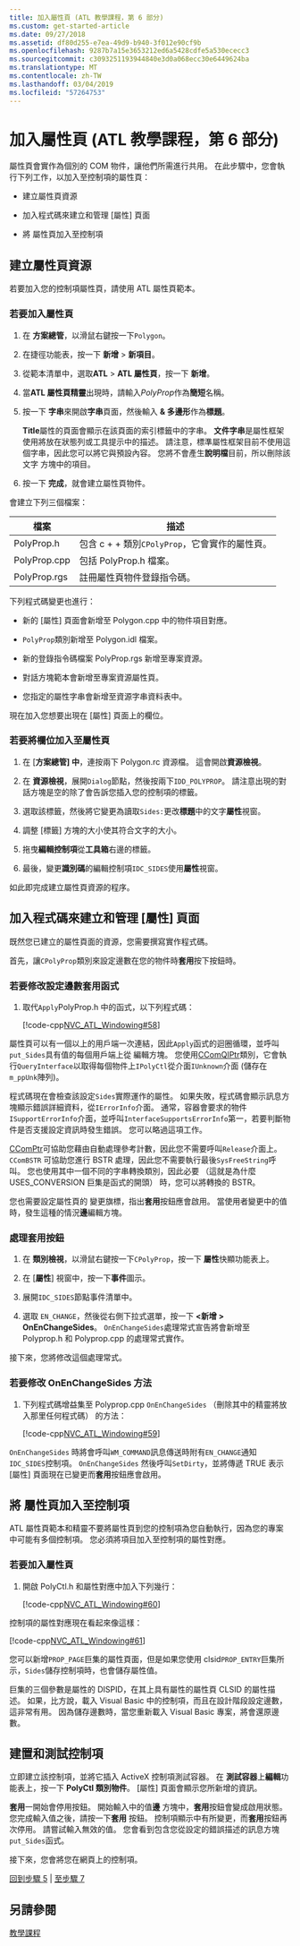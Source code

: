 ```yaml
---
title: 加入屬性頁 (ATL 教學課程，第 6 部分)
ms.custom: get-started-article
ms.date: 09/27/2018
ms.assetid: df80d255-e7ea-49d9-b940-3f012e90cf9b
ms.openlocfilehash: 9287b7a15e3653212ed6a5428cdfe5a530ececc3
ms.sourcegitcommit: c3093251193944840e3d0a068ecc30e6449624ba
ms.translationtype: MT
ms.contentlocale: zh-TW
ms.lasthandoff: 03/04/2019
ms.locfileid: "57264753"
---
```

# <a name="adding-a-property-page-atl-tutorial-part-6"></a>加入屬性頁 (ATL 教學課程，第 6 部分)

屬性頁會實作為個別的 COM 物件，讓他們所需進行共用。 在此步驟中，您會執行下列工作，以加入至控制項的屬性頁：

- 建立屬性頁資源

- 加入程式碼來建立和管理 [屬性] 頁面

- 將 屬性頁加入至控制項

## <a name="creating-the-property-page-resource"></a>建立屬性頁資源

若要加入您的控制項屬性頁，請使用 ATL 屬性頁範本。

### <a name="to-add-a-property-page"></a>若要加入屬性頁

1. 在 **方案總管**，以滑鼠右鍵按一下`Polygon`。

1. 在捷徑功能表，按一下 **新增** > **新項目**。

1. 從範本清單中，選取**ATL** > **ATL 屬性頁**，按一下 **新增**。

1. 當**ATL 屬性頁精靈**出現時，請輸入*PolyProp*作為**簡短**名稱。

1. 按一下 **字串**來開啟**字串**頁面，然後輸入 **& 多邊形**作為**標題**。

   **Title**屬性的頁面會顯示在該頁面的索引標籤中的字串。 **文件字串**是屬性框架使用將放在狀態列或工具提示中的描述。 請注意，標準屬性框架目前不使用這個字串，因此您可以將它與預設內容。 您將不會產生**說明檔**目前，所以刪除該文字 方塊中的項目。

1. 按一下 **完成**，就會建立屬性頁物件。

會建立下列三個檔案：

|檔案|描述|
|----------|-----------------|
|PolyProp.h|包含 c + + 類別`CPolyProp`，它會實作的屬性頁。|
|PolyProp.cpp|包括 PolyProp.h 檔案。|
|PolyProp.rgs|註冊屬性頁物件登錄指令碼。|

下列程式碼變更也進行：

- 新的 [屬性] 頁面會新增至 Polygon.cpp 中的物件項目對應。

- `PolyProp`類別新增至 Polygon.idl 檔案。

- 新的登錄指令碼檔案 PolyProp.rgs 新增至專案資源。

- 對話方塊範本會新增至專案資源屬性頁。

- 您指定的屬性字串會新增至資源字串資料表中。

現在加入您想要出現在 [屬性] 頁面上的欄位。

### <a name="to-add-fields-to-the-property-page"></a>若要將欄位加入至屬性頁

1. 在 [**方案總管] 中**，連按兩下 Polygon.rc 資源檔。 這會開啟**資源檢視**。

1. 在 **資源檢視**，展開`Dialog`節點，然後按兩下`IDD_POLYPROP`。 請注意出現的對話方塊是空的除了會告訴您插入您的控制項的標籤。

1. 選取該標籤，然後將它變更為讀取`Sides:`更改**標題**中的文字**屬性**視窗。

1. 調整 [標籤] 方塊的大小使其符合文字的大小。

1. 拖曳**編輯控制項**從**工具箱**右邊的標籤。

1. 最後，變更**識別碼**的編輯控制項`IDC_SIDES`使用**屬性**視窗。

如此即完成建立屬性頁資源的程序。

## <a name="adding-code-to-create-and-manage-the-property-page"></a>加入程式碼來建立和管理 [屬性] 頁面

既然您已建立的屬性頁面的資源，您需要撰寫實作程式碼。

首先，讓`CPolyProp`類別來設定邊數在您的物件時**套用**按下按鈕時。

### <a name="to-modify-the-apply-function-to-set-the-number-of-sides"></a>若要修改設定邊數套用函式

1. 取代`Apply`PolyProp.h 中的函式，以下列程式碼：

    [!code-cpp[NVC_ATL_Windowing#58](../atl/codesnippet/cpp/adding-a-property-page-atl-tutorial-part-6_1.h)]

屬性頁可以有一個以上的用戶端一次連結，因此`Apply`函式的迴圈循環，並呼叫`put_Sides`具有值的每個用戶端上從 編輯方塊。 您使用[CComQIPtr](../atl/reference/ccomqiptr-class.md)類別，它會執行`QueryInterface`以取得每個物件上`IPolyCtl`從介面`IUnknown`介面 (儲存在`m_ppUnk`陣列)。

程式碼現在會檢查該設定`Sides`實際運作的屬性。 如果失敗，程式碼會顯示訊息方塊顯示錯誤詳細資料，從`IErrorInfo`介面。 通常，容器會要求的物件`ISupportErrorInfo`介面，並呼叫`InterfaceSupportsErrorInfo`第一，若要判斷物件是否支援設定資訊時發生錯誤。 您可以略過這項工作。

[CComPtr](../atl/reference/ccomptr-class.md)可協助您藉由自動處理參考計數，因此您不需要呼叫`Release`介面上。 `CComBSTR` 可協助您進行 BSTR 處理，因此您不需要執行最後`SysFreeString`呼叫。 您也使用其中一個不同的字串轉換類別，因此必要 （這就是為什麼 USES_CONVERSION 巨集是函式的開頭） 時，您可以將轉換的 BSTR。

您也需要設定屬性頁的 變更旗標，指出**套用**按鈕應會啟用。 當使用者變更中的值時，發生這種的情況**邊**編輯方塊。

### <a name="to-handle-the-apply-button"></a>處理套用按鈕

1. 在 **類別檢視**，以滑鼠右鍵按一下`CPolyProp`，按一下 **屬性**快顯功能表上。

1. 在 [**屬性**] 視窗中，按一下**事件**圖示。

1. 展開`IDC_SIDES`節點事件清單中。

1. 選取  `EN_CHANGE`，然後從右側下拉式選單，按一下  **\<新增 > OnEnChangeSides**。 `OnEnChangeSides`處理常式宣告將會新增至 Polyprop.h 和 Polyprop.cpp 的處理常式實作。

接下來，您將修改這個處理常式。

### <a name="to-modify-the-onenchangesides-method"></a>若要修改 OnEnChangeSides 方法

1. 下列程式碼增益集至 Polyprop.cpp `OnEnChangeSides` （刪除其中的精靈將放入那里任何程式碼） 的方法：

    [!code-cpp[NVC_ATL_Windowing#59](../atl/codesnippet/cpp/adding-a-property-page-atl-tutorial-part-6_2.cpp)]

`OnEnChangeSides` 時將會呼叫`WM_COMMAND`訊息傳送時附有`EN_CHANGE`通知`IDC_SIDES`控制項。 `OnEnChangeSides` 然後呼叫`SetDirty`，並將傳遞 TRUE 表示 [屬性] 頁面現在已變更而**套用**按鈕應會啟用。

## <a name="adding-the-property-page-to-the-control"></a>將 屬性頁加入至控制項

ATL 屬性頁範本和精靈不要將屬性頁到您的控制項為您自動執行，因為您的專案中可能有多個控制項。 您必須將項目加入至控制項的屬性對應。

### <a name="to-add-the-property-page"></a>若要加入屬性頁

1. 開啟 PolyCtl.h 和屬性對應中加入下列幾行：

    [!code-cpp[NVC_ATL_Windowing#60](../atl/codesnippet/cpp/adding-a-property-page-atl-tutorial-part-6_3.h)]

控制項的屬性對應現在看起來像這樣：

[!code-cpp[NVC_ATL_Windowing#61](../atl/codesnippet/cpp/adding-a-property-page-atl-tutorial-part-6_4.h)]

您可以新增`PROP_PAGE`巨集的屬性頁面，但是如果您使用 clsid`PROP_ENTRY`巨集所示，`Sides`儲存控制項時，也會儲存屬性值。

巨集的三個參數是屬性的 DISPID，在其上具有屬性的屬性頁 CLSID 的屬性描述。 如果，比方說，載入 Visual Basic 中的控制項，而且在設計階段設定邊數，這非常有用。 因為儲存邊數時，當您重新載入 Visual Basic 專案，將會還原邊數。

## <a name="building-and-testing-the-control"></a>建置和測試控制項

立即建立該控制項，並將它插入 ActiveX 控制項測試容器。 在 **測試容器**上**編輯**功能表上，按一下  **PolyCtl 類別物件**。 [屬性] 頁面會顯示您所新增的資訊。

**套用**一開始會停用按鈕。 開始輸入中的值**邊** 方塊中，**套用**按鈕會變成啟用狀態。 您完成輸入值之後，請按一下**套用** 按鈕。 控制項顯示中有所變更，而**套用**按鈕再次停用。 請嘗試輸入無效的值。 您會看到包含您從設定的錯誤描述的訊息方塊`put_Sides`函式。

接下來，您會將您在網頁上的控制項。

[回到步驟 5](../atl/adding-an-event-atl-tutorial-part-5.md) &#124; [至步驟 7](../atl/putting-the-control-on-a-web-page-atl-tutorial-part-7.md)

## <a name="see-also"></a>另請參閱

[教學課程](../atl/active-template-library-atl-tutorial.md)
